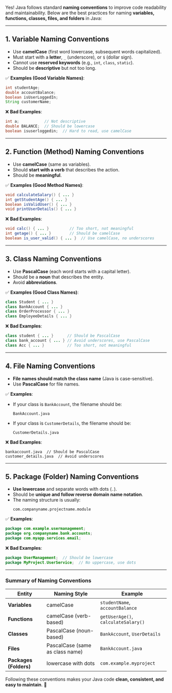 Yes! Java follows standard **naming conventions** to improve code readability and maintainability. Below are the best practices for naming **variables, functions, classes, files, and folders** in Java:

---

## **1. Variable Naming Conventions**
- Use **camelCase** (first word lowercase, subsequent words capitalized).
- Must start with a **letter**, `_` (underscore), or `$` (dollar sign).
- Cannot use **reserved keywords** (e.g., `int`, `class`, `static`).
- Should be **descriptive** but not too long.

✅ **Examples (Good Variable Names)**:
```java
int studentAge;
double accountBalance;
boolean isUserLoggedIn;
String customerName;
```

❌ **Bad Examples**:
```java
int a;           // Not descriptive
double BALANCE;  // Should be lowercase
boolean isuserloggedin;  // Hard to read, use camelCase
```

---

## **2. Function (Method) Naming Conventions**
- Use **camelCase** (same as variables).
- Should **start with a verb** that describes the action.
- Should be **meaningful**.

✅ **Examples (Good Method Names)**:
```java
void calculateSalary() { ... }
int getStudentAge() { ... }
boolean isValidUser() { ... }
void printUserDetails() { ... }
```

❌ **Bad Examples**:
```java
void calc() { ... }         // Too short, not meaningful
int getage() { ... }        // Should be camelCase
boolean is_user_valid() { ... }  // Use camelCase, no underscores
```

---

## **3. Class Naming Conventions**
- Use **PascalCase** (each word starts with a capital letter).
- Should be a **noun** that describes the entity.
- Avoid **abbreviations**.

✅ **Examples (Good Class Names)**:
```java
class Student { ... }
class BankAccount { ... }
class OrderProcessor { ... }
class EmployeeDetails { ... }
```

❌ **Bad Examples**:
```java
class student { ... }      // Should be PascalCase
class bank_account { ... } // Avoid underscores, use PascalCase
class Acc { ... }          // Too short, not meaningful
```

---

## **4. File Naming Conventions**
- **File names should match the class name** (Java is case-sensitive).
- Use **PascalCase** for file names.

✅ **Examples**:
- If your class is `BankAccount`, the filename should be:
  ```
  BankAccount.java
  ```
- If your class is `CustomerDetails`, the filename should be:
  ```
  CustomerDetails.java
  ```

❌ **Bad Examples**:
```
bankaccount.java  // Should be PascalCase
customer_details.java  // Avoid underscores
```

---

## **5. Package (Folder) Naming Conventions**
- **Use lowercase** and separate words with dots (`.`).
- Should be **unique and follow reverse domain name notation**.
- The naming structure is usually:  
  ```
  com.companyname.projectname.module
  ```

✅ **Examples**:
```java
package com.example.usermanagement;
package org.companyname.bank.accounts;
package com.myapp.services.email;
```

❌ **Bad Examples**:
```java
package UserManagement;  // Should be lowercase
package MyProject.UserService;  // No uppercase, use dots
```

---

### **Summary of Naming Conventions**
| Entity          | Naming Style | Example |
|----------------|-------------|---------|
| **Variables** | camelCase | `studentName`, `accountBalance` |
| **Functions** | camelCase (verb-based) | `getUserAge()`, `calculateSalary()` |
| **Classes** | PascalCase (noun-based) | `BankAccount`, `UserDetails` |
| **Files** | PascalCase (same as class name) | `BankAccount.java` |
| **Packages (Folders)** | lowercase with dots | `com.example.myproject` |

Following these conventions makes your Java code **clean, consistent, and easy to maintain**. 🚀
